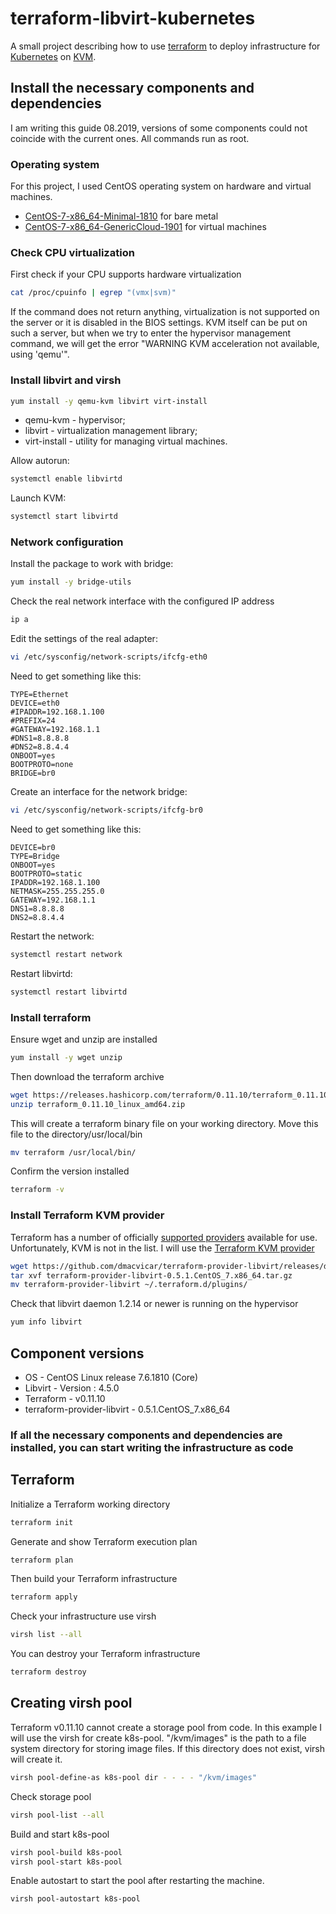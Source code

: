 # terraform-libvirt-kubernetes

A small project describing how to use [terraform](https://www.terraform.io/) to deploy infrastructure for [Kubernetes](https://kubernetes.io/) on [KVM](https://wikipedia.org/wiki/KVM).

## Install the necessary components and dependencies

I am writing this guide 08.2019, versions of some components could not coincide with the current ones. All commands run as root.

### Operating system

For this project, I used CentOS operating system on hardware and virtual machines.

* [CentOS-7-x86_64-Minimal-1810](http://isoredirect.centos.org/centos/7/isos/x86_64/CentOS-7-x86_64-Minimal-1810.iso) for bare metal
* [CentOS-7-x86_64-GenericCloud-1901](https://cloud.centos.org/centos/7/images/) for virtual machines

### Check CPU virtualization

First check if your CPU supports hardware virtualization

```bash
cat /proc/cpuinfo | egrep "(vmx|svm)"
```

If the command does not return anything, virtualization is not supported on the server or it is disabled in the BIOS settings. KVM itself can be put on such a server, but when we try to enter the hypervisor management command, we will get the error "WARNING KVM acceleration not available, using 'qemu'".

### Install libvirt and virsh

```bash
yum install -y qemu-kvm libvirt virt-install
```

* qemu-kvm - hypervisor;
* libvirt - virtualization management library;
* virt-install - utility for managing virtual machines.

Allow autorun:

```bash
systemctl enable libvirtd
```

Launch KVM:

```bash
systemctl start libvirtd
```

### Network configuration

Install the package to work with bridge:

```bash
yum install -y bridge-utils
```

Сheck the real network interface with the configured IP address

```bash
ip a
```

Edit the settings of the real adapter:

```bash
vi /etc/sysconfig/network-scripts/ifcfg-eth0
```

Need to get something like this:

```text
TYPE=Ethernet
DEVICE=eth0
#IPADDR=192.168.1.100
#PREFIX=24
#GATEWAY=192.168.1.1
#DNS1=8.8.8.8
#DNS2=8.8.4.4
ONBOOT=yes
BOOTPROTO=none
BRIDGE=br0
```

Create an interface for the network bridge:

```bash
vi /etc/sysconfig/network-scripts/ifcfg-br0
```

Need to get something like this:

```text
DEVICE=br0
TYPE=Bridge
ONBOOT=yes
BOOTPROTO=static
IPADDR=192.168.1.100
NETMASK=255.255.255.0
GATEWAY=192.168.1.1
DNS1=8.8.8.8
DNS2=8.8.4.4
```

Restart the network:

```bash
systemctl restart network
```

Restart libvirtd:

```bash
systemctl restart libvirtd
```

### Install terraform

Ensure wget and unzip are installed

```bash
yum install -y wget unzip
```

Then download the terraform archive

```bash
wget https://releases.hashicorp.com/terraform/0.11.10/terraform_0.11.10_linux_amd64.zip
unzip terraform_0.11.10_linux_amd64.zip
```

This will create a terraform binary file on your working directory. Move this file to the directory/usr/local/bin

```bash
mv terraform /usr/local/bin/
```

Confirm the version installed

```bash
terraform -v
```

### Install Terraform KVM provider

Terraform has a number of officially [supported providers](https://www.terraform.io/docs/providers/) available for use. Unfortunately, KVM is not in the list. I will use the [Terraform KVM provider](https://github.com/dmacvicar/terraform-provider-libvirt)

```bash
wget https://github.com/dmacvicar/terraform-provider-libvirt/releases/download/v0.5.1/terraform-provider-libvirt-0.5.1.CentOS_7.x86_64.tar.gz
tar xvf terraform-provider-libvirt-0.5.1.CentOS_7.x86_64.tar.gz
mv terraform-provider-libvirt ~/.terraform.d/plugins/
```

Check that libvirt daemon 1.2.14 or newer is running on the hypervisor

```bash
yum info libvirt
```

## Component versions

* OS - CentOS Linux release 7.6.1810 (Core)
* Libvirt - Version : 4.5.0
* Terraform - v0.11.10
* terraform-provider-libvirt - 0.5.1.CentOS_7.x86_64

### If all the necessary components and dependencies are installed, you can start writing the infrastructure as code

## Terraform

Initialize a Terraform working directory

```bash
terraform init
```

Generate and show Terraform execution plan

```bash
terraform plan
```

Then build your Terraform infrastructure

```bash
terraform apply
```

Check your infrastructure use virsh

```bash
virsh list --all
```

You can destroy your Terraform infrastructure

```bash
terraform destroy
```

## Creating virsh pool

Terraform v0.11.10 cannot create a storage pool from code.  In this example I will use the virsh for create k8s-pool.
"/kvm/images" is the path to a file system directory for storing image files. If this directory does not exist, virsh will create it.

```bash
virsh pool-define-as k8s-pool dir - - - - "/kvm/images"
```

Check storage pool

```bash
virsh pool-list --all
```

Build and start k8s-pool

```bash
virsh pool-build k8s-pool
virsh pool-start k8s-pool
```

Enable autostart to start the pool after restarting the machine.

```bash
virsh pool-autostart k8s-pool
```
